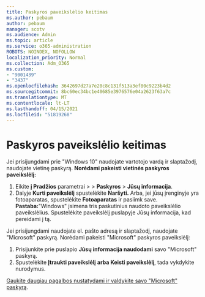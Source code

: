 ```yaml
---
title: Paskyros paveikslėlio keitimas
ms.author: pebaum
author: pebaum
manager: scotv
ms.audience: Admin
ms.topic: article
ms.service: o365-administration
ROBOTS: NOINDEX, NOFOLLOW
localization_priority: Normal
ms.collection: Adm_O365
ms.custom:
- "9001439"
- "3437"
ms.openlocfilehash: 3642697d27a7e20c8c131f513a3ef80c9223b4d2
ms.sourcegitcommit: 8bc60ec34bc1e40685e3976576e04a2623f63a7c
ms.translationtype: MT
ms.contentlocale: lt-LT
ms.lasthandoff: 04/15/2021
ms.locfileid: "51819268"
---
```

# <a name="change-account-picture"></a>Paskyros paveikslėlio keitimas

Jei prisijungdami prie "Windows 10" naudojate vartotojo vardą ir slaptažodį, naudojate vietinę paskyrą. **Norėdami pakeisti vietinės paskyros paveikslėlį:**

1. Eikite **į Pradžios** parametrai  >    >  **Paskyros**  >  **Jūsų informacija**.
2. Dalyje **Kurti paveikslėlį** spustelėkite **Naršyti.** Arba, jei jūsų įrenginyje yra fotoaparatas, spustelėkite **Fotoaparatas** ir pasiimk save. 
    **Pastaba:**"Windows" įsimena tris paskutinius naudoto paveikslėlio paveikslėlius. Spustelėkite paveikslėlį puslapyje Jūsų informacija, kad pereidami į tą.

Jei prisijungdami naudojate el. pašto adresą ir slaptažodį, naudojate "Microsoft" paskyrą. Norėdami pakeisti "Microsoft" paskyros paveikslėlį:

1. Prisijunkite prie puslapio **Jūsų informacija naudodami** savo "Microsoft" paskyrą.
2. Spustelėkite **Įtraukti paveikslėlį** **arba Keisti paveikslėlį**, tada vykdykite nurodymus.

[Gaukite daugiau pagalbos nustatydami ir valdykite savo "Microsoft" paskyrą](https://support.microsoft.com/products/microsoft-account?category=manage-account).
